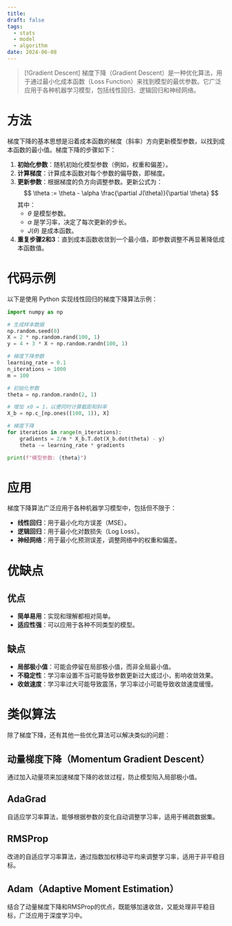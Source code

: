 ```yaml
---
title: 
draft: false
tags:
  - stats
  - model
  - algorithm
date: 2024-06-08
---
```


>[!Gradient Descent]
>梯度下降（Gradient Descent）是一种优化算法，用于通过最小化成本函数（Loss Function）来找到模型的最优参数。它广泛应用于各种机器学习模型，包括线性回归、逻辑回归和神经网络。

# 方法

梯度下降的基本思想是沿着成本函数的梯度（斜率）方向更新模型参数，以找到成本函数的最小值。梯度下降的步骤如下：

1. **初始化参数**：随机初始化模型参数（例如，权重和偏差）。
2. **计算梯度**：计算成本函数对每个参数的偏导数，即梯度。
3. **更新参数**：根据梯度的负方向调整参数。更新公式为：
   $$
   \theta := \theta - \alpha \frac{\partial J(\theta)}{\partial \theta}
   $$
   其中：
   - $\theta$ 是模型参数。
   - $\alpha$ 是学习率，决定了每次更新的步长。
   - $J(\theta)$ 是成本函数。
4. **重复步骤2和3**：直到成本函数收敛到一个最小值，即参数调整不再显著降低成本函数值。

# 代码示例

以下是使用 Python 实现线性回归的梯度下降算法示例：

```python
import numpy as np

# 生成样本数据
np.random.seed(0)
X = 2 * np.random.rand(100, 1)
y = 4 + 3 * X + np.random.randn(100, 1)

# 梯度下降参数
learning_rate = 0.1
n_iterations = 1000
m = 100

# 初始化参数
theta = np.random.randn(2, 1)

# 增加 x0 = 1，以便同时计算截距和斜率
X_b = np.c_[np.ones((100, 1)), X]

# 梯度下降
for iteration in range(n_iterations):
    gradients = 2/m * X_b.T.dot(X_b.dot(theta) - y)
    theta -= learning_rate * gradients

print(f"模型参数: {theta}")
```

# 应用

梯度下降算法广泛应用于各种机器学习模型中，包括但不限于：
- **线性回归**：用于最小化均方误差（MSE）。
- **逻辑回归**：用于最小化对数损失（Log Loss）。
- **神经网络**：用于最小化预测误差，调整网络中的权重和偏差。

# 优缺点

## 优点
- **简单易用**：实现和理解都相对简单。
- **适应性强**：可以应用于各种不同类型的模型。

## 缺点
- **局部极小值**：可能会停留在局部极小值，而非全局最小值。
- **不稳定性**：学习率设置不当可能导致参数更新过大或过小，影响收敛效果。
- **收敛速度**：学习率过大可能导致震荡，学习率过小可能导致收敛速度缓慢。

# 类似算法

除了梯度下降，还有其他一些优化算法可以解决类似的问题：

## 动量梯度下降（Momentum Gradient Descent）
通过加入动量项来加速梯度下降的收敛过程，防止模型陷入局部极小值。

## AdaGrad
自适应学习率算法，能够根据参数的变化自动调整学习率，适用于稀疏数据集。

## RMSProp
改进的自适应学习率算法，通过指数加权移动平均来调整学习率，适用于非平稳目标。

## Adam（Adaptive Moment Estimation）
结合了动量梯度下降和RMSProp的优点，既能够加速收敛，又能处理非平稳目标，广泛应用于深度学习中。

